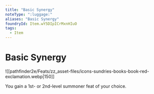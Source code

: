 ```yaml
---
title: "Basic Synergy"
noteType: ":luggage:"
aliases: "Basic Synergy"
foundryId: Item.wY5DIpICrMxnHIuO
tags:
  - Item
---
```


# Basic Synergy
![[pathfinder2e/Feats/zz_asset-files/icons-sundries-books-book-red-exclamation.webp|150]]

You gain a 1st- or 2nd-level summoner feat of your choice.
